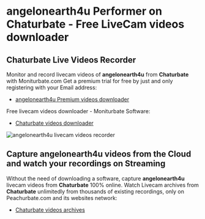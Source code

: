 # angelonearth4u Performer on Chaturbate - Free LiveCam videos downloader

## Chaturbate Live Videos Recorder

Monitor and record livecam videos of **angelonearth4u** from **Chaturbate** with Moniturbate.com
Get a premium trial for free by just and only registering with your Email address:
* [angelonearth4u Premium videos downloader](https://moniturbate.com/request-demo-licence-key.html)

Free livecam videos downloader - Moniturbate Software:
* [Chaturbate videos downloader](https://moniturbate.com/moniturbate-download-software.html)

![angelonearth4u livecam videos recorder](https://peachurnet.com/templates/moniturbate-software.png)


## Capture angelonearth4u videos from the Cloud and watch your recordings on Streaming

Without the need of downloading a software, capture **angelonearth4u** livecam videos from **Chaturbate** 100% online.
Watch Livecam archives from **Chaturbate** unlimitedly from thousands of existing recordings, only on Peachurbate.com and its websites network:
* [Chaturbate videos archives](https://peachurnet.com/)